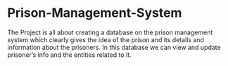 # Prison-Management-System
The Project is all about creating a database on the prison management system  which clearly gives the idea of the prison and its details and  information about the prisoners. In this database we can view and  update prisoner’s info and the entities related to it.
